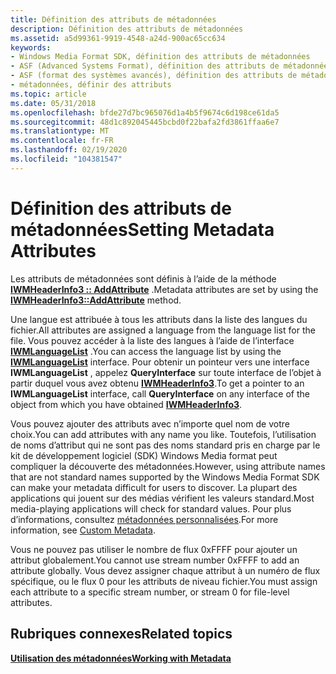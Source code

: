 ```yaml
---
title: Définition des attributs de métadonnées
description: Définition des attributs de métadonnées
ms.assetid: a5d99361-9919-4548-a24d-900ac65cc634
keywords:
- Windows Media Format SDK, définition des attributs de métadonnées
- ASF (Advanced Systems Format), définition des attributs de métadonnées
- ASF (format des systèmes avancés), définition des attributs de métadonnées
- métadonnées, définir des attributs
ms.topic: article
ms.date: 05/31/2018
ms.openlocfilehash: bfde27d7bc965076d1a4b5f9674c6d198ce61da5
ms.sourcegitcommit: 48d1c892045445bcbd0f22bafa2fd3861ffaa6e7
ms.translationtype: MT
ms.contentlocale: fr-FR
ms.lasthandoff: 02/19/2020
ms.locfileid: "104381547"
---
```

# <a name="setting-metadata-attributes"></a><span data-ttu-id="f0251-107">Définition des attributs de métadonnées</span><span class="sxs-lookup"><span data-stu-id="f0251-107">Setting Metadata Attributes</span></span>

<span data-ttu-id="f0251-108">Les attributs de métadonnées sont définis à l’aide de la méthode [**IWMHeaderInfo3 :: AddAttribute**](/previous-versions/windows/desktop/api/Wmsdkidl/nf-wmsdkidl-iwmheaderinfo3-addattribute) .</span><span class="sxs-lookup"><span data-stu-id="f0251-108">Metadata attributes are set by using the [**IWMHeaderInfo3::AddAttribute**](/previous-versions/windows/desktop/api/Wmsdkidl/nf-wmsdkidl-iwmheaderinfo3-addattribute) method.</span></span>

<span data-ttu-id="f0251-109">Une langue est attribuée à tous les attributs dans la liste des langues du fichier.</span><span class="sxs-lookup"><span data-stu-id="f0251-109">All attributes are assigned a language from the language list for the file.</span></span> <span data-ttu-id="f0251-110">Vous pouvez accéder à la liste des langues à l’aide de l’interface [**IWMLanguageList**](/previous-versions/windows/desktop/api/wmsdkidl/nn-wmsdkidl-iwmlanguagelist) .</span><span class="sxs-lookup"><span data-stu-id="f0251-110">You can access the language list by using the [**IWMLanguageList**](/previous-versions/windows/desktop/api/wmsdkidl/nn-wmsdkidl-iwmlanguagelist) interface.</span></span> <span data-ttu-id="f0251-111">Pour obtenir un pointeur vers une interface **IWMLanguageList** , appelez **QueryInterface** sur toute interface de l’objet à partir duquel vous avez obtenu [**IWMHeaderInfo3**](/previous-versions/windows/desktop/api/wmsdkidl/nn-wmsdkidl-iwmheaderinfo3).</span><span class="sxs-lookup"><span data-stu-id="f0251-111">To get a pointer to an **IWMLanguageList** interface, call **QueryInterface** on any interface of the object from which you have obtained [**IWMHeaderInfo3**](/previous-versions/windows/desktop/api/wmsdkidl/nn-wmsdkidl-iwmheaderinfo3).</span></span>

<span data-ttu-id="f0251-112">Vous pouvez ajouter des attributs avec n’importe quel nom de votre choix.</span><span class="sxs-lookup"><span data-stu-id="f0251-112">You can add attributes with any name you like.</span></span> <span data-ttu-id="f0251-113">Toutefois, l’utilisation de noms d’attribut qui ne sont pas des noms standard pris en charge par le kit de développement logiciel (SDK) Windows Media format peut compliquer la découverte des métadonnées.</span><span class="sxs-lookup"><span data-stu-id="f0251-113">However, using attribute names that are not standard names supported by the Windows Media Format SDK can make your metadata difficult for users to discover.</span></span> <span data-ttu-id="f0251-114">La plupart des applications qui jouent sur des médias vérifient les valeurs standard.</span><span class="sxs-lookup"><span data-stu-id="f0251-114">Most media-playing applications will check for standard values.</span></span> <span data-ttu-id="f0251-115">Pour plus d’informations, consultez [métadonnées personnalisées](custom-metadata.md).</span><span class="sxs-lookup"><span data-stu-id="f0251-115">For more information, see [Custom Metadata](custom-metadata.md).</span></span>

<span data-ttu-id="f0251-116">Vous ne pouvez pas utiliser le nombre de flux 0xFFFF pour ajouter un attribut globalement.</span><span class="sxs-lookup"><span data-stu-id="f0251-116">You cannot use stream number 0xFFFF to add an attribute globally.</span></span> <span data-ttu-id="f0251-117">Vous devez assigner chaque attribut à un numéro de flux spécifique, ou le flux 0 pour les attributs de niveau fichier.</span><span class="sxs-lookup"><span data-stu-id="f0251-117">You must assign each attribute to a specific stream number, or stream 0 for file-level attributes.</span></span>

## <a name="related-topics"></a><span data-ttu-id="f0251-118">Rubriques connexes</span><span class="sxs-lookup"><span data-stu-id="f0251-118">Related topics</span></span>

<dl> <dt>

[<span data-ttu-id="f0251-119">**Utilisation des métadonnées**</span><span class="sxs-lookup"><span data-stu-id="f0251-119">**Working with Metadata**</span></span>](working-with-metadata.md)
</dt> </dl>

 

 




